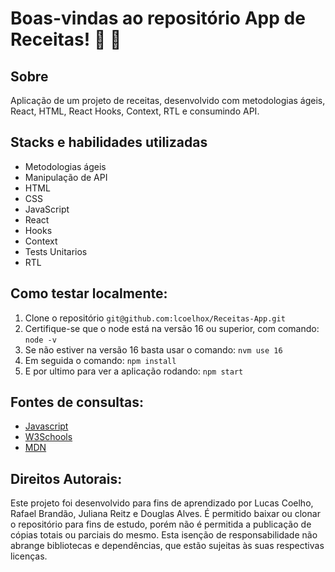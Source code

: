 # Boas-vindas ao repositório App de Receitas! :spaghetti: :birthday:

## Sobre
Aplicação de um projeto de receitas, desenvolvido com metodologias ágeis, React, HTML, React Hooks, Context, RTL e consumindo API.

## Stacks e habilidades utilizadas
- Metodologias ágeis 
- Manipulação de API
- HTML
- CSS
- JavaScript
- React
- Hooks
- Context
- Tests Unitarios
- RTL

## Como testar localmente:
1. Clone o repositório `git@github.com:lcoelhox/Receitas-App.git`
2. Certifique-se que o node está na versão 16 ou superior, com comando: `node -v`
3. Se não estiver na versão 16 basta usar o comando: `nvm use 16`
4. Em seguida o comando: `npm install`
5. E por ultimo para ver a aplicação rodando: `npm start`

## Fontes de consultas:
* [Javascript](https://www.javascript.com/)
* [W3Schools](https://www.w3schools.com/js/default.asp)
* [MDN](https://developer.mozilla.org/pt-BR/docs/Web/JavaScript)

## Direitos Autorais:
Este projeto foi desenvolvido para fins de aprendizado por Lucas Coelho, Rafael Brandão, Juliana Reitz e Douglas Alves. É permitido baixar ou clonar o repositório para fins de estudo, porém não é permitida a publicação de cópias totais ou parciais do mesmo. Esta isenção de responsabilidade não abrange bibliotecas e dependências, que estão sujeitas às suas respectivas licenças.
